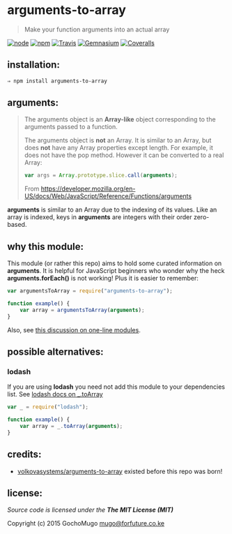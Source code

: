 
# arguments-to-array

> Make your function arguments into an actual array

[![node](https://img.shields.io/node/v/arguments-to-array.svg?style=flat-square)](https://www.npmjs.com/package/arguments-to-array) [![npm](https://img.shields.io/npm/v/arguments-to-array.svg?style=flat-square)](https://www.npmjs.com/package/arguments-to-array) [![Travis](https://img.shields.io/travis/GochoMugo/arguments-to-array.svg?style=flat-square)](https://travis-ci.org/GochoMugo/arguments-to-array) [![Gemnasium](https://img.shields.io/gemnasium/GochoMugo/arguments-to-array.svg?style=flat-square)](https://gemnasium.com/GochoMugo/arguments-to-array) [![Coveralls](https://img.shields.io/coveralls/GochoMugo/arguments-to-array.svg?style=flat-square)](https://coveralls.io/github/GochoMugo/arguments-to-array)


## installation:

```bash
⇒ npm install arguments-to-array
```


## arguments:

> The arguments object is an **Array-like** object corresponding to the arguments passed to a function.
>
> The arguments object is **not** an Array. It is similar to an Array, but does **not** have any Array properties except length. For example, it does not have the pop method. However it can be converted to a real Array:
>
> ```js
> var args = Array.prototype.slice.call(arguments);
> ```
>
> From https://developer.mozilla.org/en-US/docs/Web/JavaScript/Reference/Functions/arguments

**arguments** is similar to an Array due to the indexing of its values. Like an array is indexed, keys in **arguments** are integers with their order zero-based.


## why this module:

This module (or rather this repo) aims to hold some curated information on **arguments**. It is helpful for JavaScript beginners who wonder why the heck **arguments.forEach()** is not working! Plus it is easier to remember:

```js
var argumentsToArray = require("arguments-to-array");

function example() {
    var array = argumentsToArray(arguments);
}
```

Also, see [this discussion on one-line modules](https://github.com/sindresorhus/ama/issues/10).


## possible alternatives:

### lodash

If you are using **lodash** you need not add this module to your dependencies list. See [lodash docs on _.toArray](https://lodash.com/docs#toArray)

```js
var _ = require("lodash");

function example() {
    var array = _.toArray(arguments);
}
```


## credits:

* [volkovasystems/arguments-to-array](https://github.com/volkovasystems/arguments-to-array) existed before this repo was born!


## license:

*Source code is licensed under the __The MIT License (MIT)__*

Copyright (c) 2015 GochoMugo <mugo@forfuture.co.ke>
